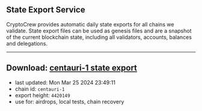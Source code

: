 ## State Export Service
CryptoCrew provides automatic daily state exports for all chains we validate. State export files can be used as genesis files and are a snapshot of the current blockchain state, including all validators, accounts, balances and delegations.

---
**Download: [centauri-1 state export](https://dl-eu2.ccvalidators.com/SERVICE/composable/centauri-1_export_4420149.json)**
---

- last updated: Mon Mar 25 2024 23:49:11
- chain id: `centauri-1`
- export height: `4420149`
- use for: airdrops, local tests, chain recovery
